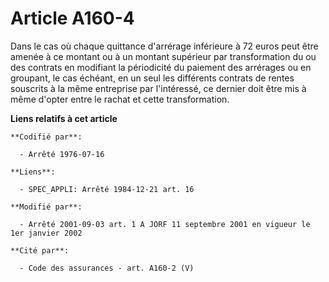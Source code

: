 # Article A160-4

Dans le cas où chaque quittance d'arrérage inférieure à 72 euros peut être amenée à ce montant ou à un montant supérieur par
transformation du ou des contrats en modifiant la périodicité du paiement des arrérages ou en groupant, le cas échéant, en un
seul les différents contrats de rentes souscrits à la même entreprise par l'intéressé, ce dernier doit être mis à même
d'opter entre le rachat et cette transformation.

**Liens relatifs à cet article**

	**Codifié par**:

	  - Arrêté 1976-07-16

	**Liens**:

	  - SPEC_APPLI: Arrêté 1984-12-21 art. 16

	**Modifié par**:

	  - Arrêté 2001-09-03 art. 1 A JORF 11 septembre 2001 en vigueur le 1er janvier 2002

	**Cité par**:

	  - Code des assurances - art. A160-2 (V)

